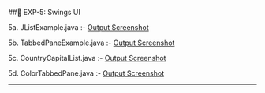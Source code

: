 ##🔹 EXP-5: Swings UI

5a. JListExample.java :- [Output Screenshot](https://github.com/Pavan20041207/Advanced_Java/blob/main/EXP-5_Swings/Screenshot-5a_Swings_JListExample.png)

5b. TabbedPaneExample.java :- [Output Screenshot](https://github.com/Pavan20041207/Advanced_Java/blob/main/EXP-5_Swings/Screenshot-5b_Swings_TabbedPaneExample.png)

5c. CountryCapitalList.java :- [Output Screenshot](https://github.com/Pavan20041207/Advanced_Java/blob/main/EXP-5_Swings/Screenshot-5c_Swings_CountryCapitalList.png)

5d. ColorTabbedPane.java :- [Output Screenshot](https://github.com/Pavan20041207/Advanced_Java/blob/main/EXP-5_Swings/Screenshot-5d_Swings_ColorTabbedPane.png)

-----------------------------------------------------------------------------------------------------------------------------------------  
